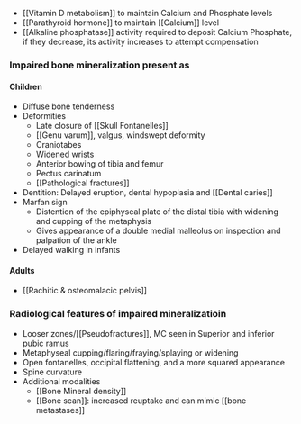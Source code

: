 - [[Vitamin D metabolism]] to maintain Calcium and Phosphate levels
- [[Parathyroid hormone]] to maintain [[Calcium]] level
- [[Alkaline phosphatase]] activity required to deposit Calcium Phosphate, if they decrease, its activity increases to attempt compensation 

### Impaired bone mineralization present as
#### Children
- Diffuse bone tenderness 
- Deformities
	- Late closure of [[Skull Fontanelles]] 
	- [[Genu varum]], valgus, windswept deformity 
	- Craniotabes
	- Widened wrists 
	- Anterior bowing of tibia and femur
	- Pectus carinatum
	- [[Pathological fractures]] 
- Dentition: Delayed eruption, dental hypoplasia and [[Dental caries]] 
- Marfan sign
	- Distention of the epiphyseal plate of the distal tibia with widening and cupping of the metaphysis
	- Gives appearance of a double medial malleolus on inspection and palpation of the ankle
- Delayed walking in infants 
#### Adults
- [[Rachitic & osteomalacic pelvis]] 

### Radiological features of impaired mineralizatioin
- Looser zones/[[Pseudofractures]], MC seen in Superior and inferior pubic ramus 
- Metaphyseal cupping/flaring/fraying/splaying or widening 
- Open fontanelles, occipital flattening, and a more squared appearance
- Spine curvature
- Additional modalities
	- [[Bone Mineral density]]
	- [[Bone scan]]: increased reuptake and can mimic [[bone metastases]] 